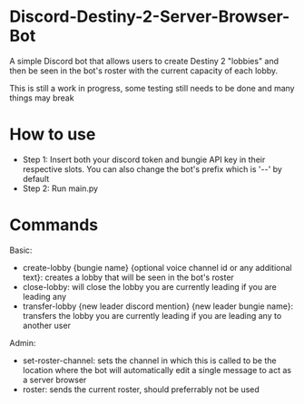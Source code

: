 # Discord-Destiny-2-Server-Browser-Bot

A simple Discord bot that allows users to create Destiny 2 "lobbies" and then be seen in the bot's roster with the current capacity of each lobby.

This is still a work in progress, some testing still needs to be done and many things may break

# How to use
- Step 1: Insert both your discord token and bungie API key in their respective slots. You can also change the bot's prefix which is '--' by default
- Step 2: Run main.py

# Commands
Basic:
- create-lobby {bungie name} {optional voice channel id or any additional text}: creates a lobby that will be seen in the bot's roster
- close-lobby: will close the lobby you are currently leading if you are leading any
- transfer-lobby {new leader discord mention} {new leader bungie name}: transfers the lobby you are currently leading if you are leading any to another user

Admin:
- set-roster-channel: sets the channel in which this is called to be the location where the bot will automatically edit a single message to act as a server browser
- roster: sends the current roster, should preferrably not be used
